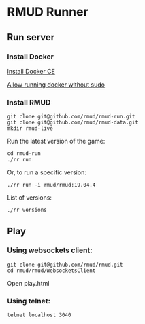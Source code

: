 # RMUD Runner

## Run server

### Install Docker

[Install Docker CE](https://docs.docker.com/install/linux/docker-ce/ubuntu/#install-docker-ce)

[Allow running docker without sudo](https://docs.docker.com/install/linux/linux-postinstall/)

### Install RMUD

```
git clone git@github.com/rmud/rmud-run.git
git clone git@github.com/rmud/rmud-data.git
mkdir rmud-live
```

Run the latest version of the game:

```
cd rmud-run
./rr run
```

Or, to run a specific version:

```
./rr run -i rmud/rmud:19.04.4
```

List of versions:

```
./rr versions
```

## Play

### Using websockets client:

```
git clone git@github.com/rmud/rmud.git
cd rmud/rmud/WebsocketsClient
```

Open play.html

### Using telnet:

```
telnet localhost 3040
```

